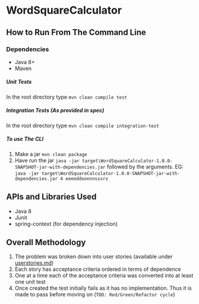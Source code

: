 # WordSquareCalculator

## How to Run From The Command Line
### Dependencies
 - Java 8+
 - Maven
 
##### Unit Tests 
In the root directory type `mvn clean compile test`

##### Integration Tests (As provided in spec)
In the root directory type `mvn clean compile integration-test`

##### To use The CLI
1. Make a jar `mvn clean package`
2. Have run the jar `java -jar target\WordSquareCalculator-1.0.0-SNAPSHOT-jar-with-dependencies.jar` followed by the arguments. EG:
`java -jar target\WordSquareCalculator-1.0.0-SNAPSHOT-jar-with-dependencies.jar 4 eeeeddoonnnsssrv` 

## APIs and Libraries Used
 - Java 8
 - Junit
 - spring-context (for dependency injection)

## Overall Methodology
1. The problem was broken down into user stories (available under [userstories.md](userstories.md))
2. Each story has acceptance criteria ordered in terms of dependence
3. One at a time each of the acceptance criteria was converted into at least one unit test
4. Once created the test initially fails as it has no implementation. Thus it is made to pass before moving on (`TDD: Red/Green/Refactor cycle`)